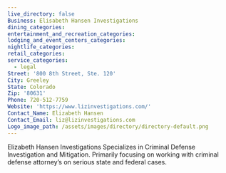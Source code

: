 ```yaml
---
live_directory: false
Business: Elisabeth Hansen Investigations
dining_categories:
entertainment_and_recreation_categories:
lodging_and_event_centers_categories:
nightlife_categories:
retail_categories:
service_categories:
  - legal
Street: '800 8th Street, Ste. 120'
City: Greeley
State: Colorado
Zip: '80631'
Phone: 720-512-7759
Website: 'https://www.lizinvestigations.com/'
Contact_Name: Elizabeth Hansen
Contact_Email: liz@lizinvestigations.com
Logo_image_path: /assets/images/directory/directory-default.png
---
```


Elizabeth Hansen Investigations Specializes in Criminal Defense Investigation and Mitigation. Primarily focusing on working with criminal defense attorney’s on serious state and federal cases. &nbsp;
